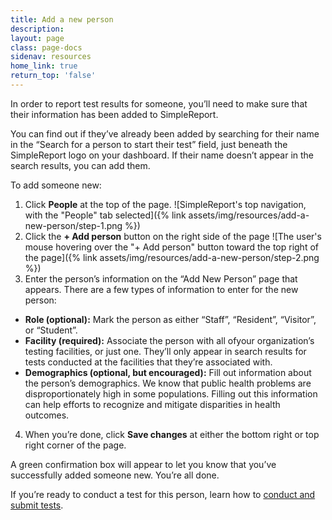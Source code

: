 ```yaml
---
title: Add a new person
description:
layout: page
class: page-docs
sidenav: resources
home_link: true
return_top: 'false'
---
```


In order to report test results for someone, you’ll need to make sure that their information has been added to SimpleReport.

You can find out if they’ve already been added by searching for their name in the “Search for a person to start their test” field, just beneath the SimpleReport logo on your dashboard. If their name doesn’t appear in the search results, you can add them.

To add someone new:
1. Click **People** at the top of the page.
![SimpleReport's top navigation, with the "People" tab selected]({% link assets/img/resources/add-a-new-person/step-1.png %})
1. Click the **+ Add person** button on the right side of the page
![The user's mouse hovering over the "+ Add person" button toward the top right of the page]({% link assets/img/resources/add-a-new-person/step-2.png %})
3. Enter the person’s information on the “Add New Person” page that appears. There are a few types of information to enter for the new person:
- **Role (optional):** Mark the person as either “Staff”, “Resident”, “Visitor”, or “Student”.
- **Facility (required):**  Associate the person with all ofyour organization’s testing facilities, or just one. They’ll only appear in search results for tests conducted at the facilities that they’re associated with.
- **Demographics (optional, but encouraged):** Fill out information about the person’s demographics. We know that public health problems are disproportionately high in some populations. Filling out this information can help efforts to recognize and mitigate disparities in health outcomes.
4. When you’re done, click **Save changes** at either the bottom right or top right corner of the page.

A green confirmation box will appear to let you know that you’ve successfully added someone new. You’re all done.

If you’re ready to conduct a test for this person, learn how to [conduct and submit tests]().
